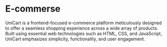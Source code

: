 # E-commerse
UniCart is a frontend-focused e-commerce platform meticulously designed to offer a seamless shopping experience across a wide array of products. Built using essential web technologies such as HTML, CSS, and JavaScript, UniCart emphasizes simplicity, functionality, and user engagement.
